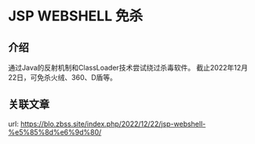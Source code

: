 # JSP WEBSHELL 免杀
## 介绍
通过Java的反射机制和ClassLoader技术尝试绕过杀毒软件。
截止2022年12月22日，可免杀火绒、360、D盾等。

## 关联文章
url: https://blo.zbss.site/index.php/2022/12/22/jsp-webshell-%e5%85%8d%e6%9d%80/
